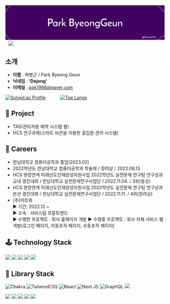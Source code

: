 <img src = "./bk_bg.png">

<a href="https://instagram.com/b_geuni">
    <img 
        src="http://img.shields.io/badge/-Instagram-black?style=flat&logo=Instagram&link=https://instagram.com/b_geuni/"
        style="height : auto; margin-left : 10px; margin-right : 10px;"/>
</a>

## **소개**
- **이름** : 박병근 / Park Byeong Geun
- **닉네임** : **'Dejong'**
- **이메일** : ppk1998@naver.com

[![Solved.ac Profile](http://mazassumnida.wtf/api/generate_badge?boj=ppk0320)](https://solved.ac/ppk0320)   
[![Top Langs](https://github-readme-stats.vercel.app/api/top-langs/?username=ohbyul&layout=compact&theme=dracula)](https://github.com/metleeha)

## **👤 Project**
- TAS(관리자용 예약 시스템 웹)
- HCS 연구과제(스마트 비콘을 이용한 출입문 관리 시스템)

## **📖 Careers**
- 한남대학교 컴퓨터공학과 졸업(2023.02)
- 2022학년도 한남대학교 컴퓨터공학과 학술제 / 장려상 / 2022.06.13.
- HCS 현장연계 미래선도인재양성지원사업 2022학년도 실전문제 연구팀 연구성과 교내 경진대회 / 한남대학교 실전문제연구사업단 / 2022.11.04. / 3위(동상)
- HCS 현장연계 미래선도인재양성지원사업 2022학년도 실전문제 연구팀 연구성과 본선 경진대회 / 한남대학교 실전문제연구사업단 / 2022.11.11. / 4위(장려상)
- (주)아트와<br/>
    ▶ 기간:  2022.12 ~<br/>
    ▶ 소속 : 서비스팀 프론트엔드<br/>
    ▶ 수행한 프로젝트 : 회사 홈페이지 개발
    ▶ 수행중 프로젝트 : 회사 자체 서비스 웹 개발(로그인 페이지, 자동조작 페이지, 수동조작 페이지)

## **🕹️ Technology Stack**
<div>
    <img src="https://img.shields.io/badge/javascript-F7DF1E?style=for-the-badge&logo=javascript&logoColor=black"> 
    <img src="https://img.shields.io/badge/html5-E34F26?style=for-the-badge&logo=html5&logoColor=white"> 
    <img src="https://img.shields.io/badge/css-1572B6?style=for-the-badge&logo=css3&logoColor=white"> 
    <img src="https://img.shields.io/badge/typescript-3178C6?style=for-the-badge&logo=typescript&logoColor=black"> 
    <img src="https://img.shields.io/badge/python-3776AB?style=for-the-badge&logo=python&logoColor=white"> 
</div>


## **📒 Library Stack**
![Chakra](https://img.shields.io/badge/chakra-%234ED1C5.svg?style=for-the-badge&logo=chakraui&logoColor=white)
![TailwindCSS](https://img.shields.io/badge/tailwindcss-%2338B2AC.svg?style=for-the-badge&logo=tailwind-css&logoColor=white)
![React](https://img.shields.io/badge/react-%2320232a.svg?style=for-the-badge&logo=react&logoColor=%2361DAFB)
![Next JS](https://img.shields.io/badge/Next-black?style=for-the-badge&logo=next.js&logoColor=white)
![GraphQL](https://img.shields.io/badge/-GraphQL-E10098?style=for-the-badge&logo=graphql&logoColor=white)
<img src="https://img.shields.io/badge/figma-#F24E1E?style=for-the-badge&logo=figma&logoColor=white">
<div>
    <img src="https://img.shields.io/badge/chakra-F7DF1E?style=for-the-badge&logo=chakra&logoColor=black"> 
    <img src="https://img.shields.io/badge/tailwindcss-E34F26?style=for-the-badge&logo=tailwindcss&logoColor=white"> 
    <img src="https://img.shields.io/badge/react-1572B6?style=for-the-badge&logo=react&logoColor=white"> 
    <img src="https://img.shields.io/badge/nextjs-3178C6?style=for-the-badge&logo=nextjs&logoColor=black"> 
    <img src="https://img.shields.io/badge/graphql-3776AB?style=for-the-badge&logo=graphql&logoColor=white"> 
</div>
